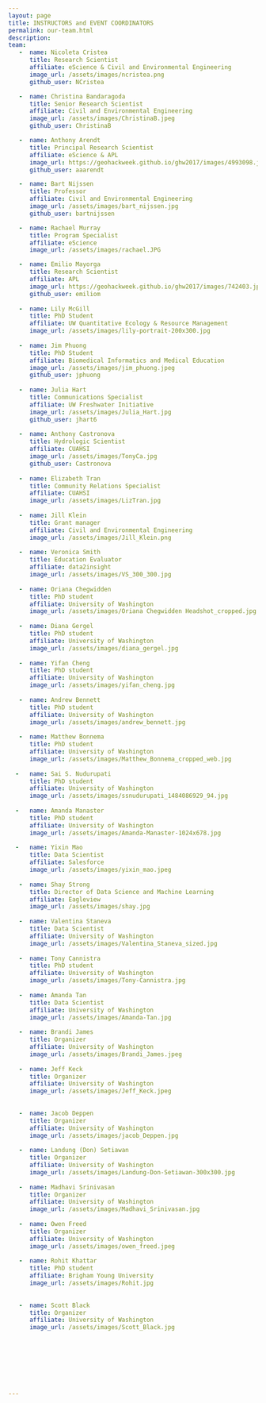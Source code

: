 ```yaml
---
layout: page
title: INSTRUCTORS and EVENT COORDINATORS
permalink: our-team.html
description:
team:
   -  name: Nicoleta Cristea
      title: Research Scientist
      affiliate: eScience & Civil and Environmental Engineering
      image_url: /assets/images/ncristea.png
      github_user: NCristea

   -  name: Christina Bandaragoda
      title: Senior Research Scientist
      affiliate: Civil and Environmental Engineering
      image_url: /assets/images/ChristinaB.jpeg
      github_user: ChristinaB

   -  name: Anthony Arendt
      title: Principal Research Scientist
      affiliate: eScience & APL
      image_url: https://geohackweek.github.io/ghw2017/images/4993098.jpeg
      github_user: aaarendt

   -  name: Bart Nijssen
      title: Professor
      affiliate: Civil and Environmental Engineering
      image_url: /assets/images/bart_nijssen.jpg
      github_user: bartnijssen

   -  name: Rachael Murray
      title: Program Specialist
      affiliate: eScience
      image_url: /assets/images/rachael.JPG

   -  name: Emilio Mayorga
      title: Research Scientist
      affiliate: APL
      image_url: https://geohackweek.github.io/ghw2017/images/742403.jpg
      github_user: emiliom
      
   -  name: Lily McGill
      title: PhD Student
      affiliate: UW Quantitative Ecology & Resource Management
      image_url: /assets/images/lily-portrait-200x300.jpg
        
   -  name: Jim Phuong
      title: PhD Student
      affiliate: Biomedical Informatics and Medical Education
      image_url: /assets/images/jim_phuong.jpeg
      github_user: jphuong
      
   -  name: Julia Hart
      title: Communications Specialist
      affiliate: UW Freshwater Initiative
      image_url: /assets/images/Julia_Hart.jpg
      github_user: jhart6
      
   -  name: Anthony Castronova
      title: Hydrologic Scientist
      affiliate: CUAHSI
      image_url: /assets/images/TonyCa.jpg
      github_user: Castronova
        
   -  name: Elizabeth Tran
      title: Community Relations Specialist
      affiliate: CUAHSI
      image_url: /assets/images/LizTran.jpg
      
   -  name: Jill Klein
      title: Grant manager
      affiliate: Civil and Environmental Engineering
      image_url: /assets/images/Jill_Klein.png 
      
   -  name: Veronica Smith
      title: Education Evaluator
      affiliate: data2insight
      image_url: /assets/images/VS_300_300.jpg
        
   -  name: Oriana Chegwidden
      title: PhD student
      affiliate: University of Washington
      image_url: /assets/images/Oriana Chegwidden Headshot_cropped.jpg
      
   -  name: Diana Gergel
      title: PhD student
      affiliate: University of Washington
      image_url: /assets/images/diana_gergel.jpg 
      
   -  name: Yifan Cheng
      title: PhD student
      affiliate: University of Washington
      image_url: /assets/images/yifan_cheng.jpg
        
   -  name: Andrew Bennett
      title: PhD student
      affiliate: University of Washington
      image_url: /assets/images/andrew_bennett.jpg
      
   -  name: Matthew Bonnema
      title: PhD student
      affiliate: University of Washington
      image_url: /assets/images/Matthew_Bonnema_cropped_web.jpg
      
  -   name: Sai S. Nudurupati
      title: PhD student
      affiliate: University of Washington
      image_url: /assets/images/ssnudurupati_1484086929_94.jpg
        
  -   name: Amanda Manaster
      title: PhD student
      affiliate: University of Washington
      image_url: /assets/images/Amanda-Manaster-1024x678.jpg
      
  -   name: Yixin Mao
      title: Data Scientist
      affiliate: Salesforce
      image_url: /assets/images/yixin_mao.jpeg 
      
   -  name: Shay Strong 
      title: Director of Data Science and Machine Learning
      affiliate: Eagleview
      image_url: /assets/images/shay.jpg
        
   -  name: Valentina Staneva
      title: Data Scientist
      affiliate: University of Washington
      image_url: /assets/images/Valentina_Staneva_sized.jpg
      
   -  name: Tony Cannistra
      title: PhD student
      affiliate: University of Washington
      image_url: /assets/images/Tony-Cannistra.jpg
      
   -  name: Amanda Tan 
      title: Data Scientist
      affiliate: University of Washington
      image_url: /assets/images/Amanda-Tan.jpg
      
   -  name: Brandi James
      title: Organizer
      affiliate: University of Washington
      image_url: /assets/images/Brandi_James.jpeg
      
   -  name: Jeff Keck
      title: Organizer
      affiliate: University of Washington
      image_url: /assets/images/Jeff_Keck.jpeg
     
      
   -  name: Jacob Deppen
      title: Organizer
      affiliate: University of Washington
      image_url: /assets/images/jacob_Deppen.jpg
      
   -  name: Landung (Don) Setiawan
      title: Organizer
      affiliate: University of Washington
      image_url: /assets/images/Landung-Don-Setiawan-300x300.jpg
      
   -  name: Madhavi Srinivasan
      title: Organizer
      affiliate: University of Washington
      image_url: /assets/images/Madhavi_Srinivasan.jpg
      
   -  name: Owen Freed
      title: Organizer
      affiliate: University of Washington
      image_url: /assets/images/owen_freed.jpeg
      
   -  name: Rohit Khattar
      title: PhD student
      affiliate: Brigham Young University 
      image_url: /assets/images/Rohit.jpg
      
      
   -  name: Scott Black
      title: Organizer
      affiliate: University of Washington
      image_url: /assets/images/Scott_Black.jpg
      
     
      
    
     
    
      
      
---
```

 
